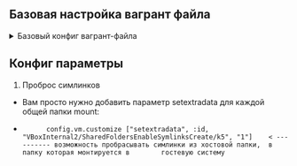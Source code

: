 
##                                          Базовая настройка вагрант файла

<details>
                        <summary> Базовый конфиг вагрант-файла </summary>
                        
Vagrant.configure("2") do |config|
                config.vm.box = "ashum1976/centos7_kernel_5.10"
                config.vm.synced_folder ".", "/vagrant", disabled: true
                config.vm.synced_folder "./sync_data", "/home/vagrant/mnt"
                #config.vm.define config do |box|
                #end
                config.vm.provision "shell", inline: <<-SHELL                        <----- провижинг, выполнение команд после запуска машины, в данном случае в shell. можно подцепить скрипт
                        mkdir -p ~root/.ssh
                        cp ~vagrant/.ssh/auth* ~root/.ssh
                      #  yum install -y redhat-lsb-core rpmdevtools rpm-build createrepo yum-utils wget
                      #  /vagrant/bash_rpm.sh
                SHELL
		
end

</details>






##                                                          Конфиг параметры


1.   Проброс симлинков

-   Вам просто нужно добавить параметр setextradata для каждой общей папки mount:

*           config.vm.customize ["setextradata", :id, "VBoxInternal2/SharedFoldersEnableSymlinksCreate/k5", "1"]    < ---------- возможность пробрасывать симлинки из хостовой папки,  в папку которая монтируется в        гостевую систему


